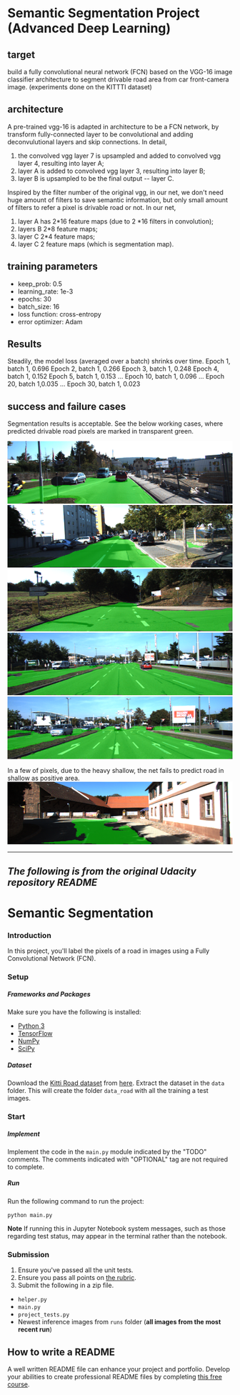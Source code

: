 # Semantic Segmentation Project (Advanced Deep Learning)

## target

build a fully convolutional neural network (FCN) based on the VGG-16 image classifier architecture to segment drivable road area from car front-camera image. (experiments done on the KITTTI dataset)

##  architecture

A pre-trained vgg-16 is adapted in architecture to be a FCN network, by transform fully-connected layer to be convolutional and adding deconvulutional layers and skip connections.
In detail, 
1. the convolved vgg layer 7 is upsampled and added to convolved vgg layer 4, resulting into  layer A;
2. layer A is added to convolved vgg layer 3, resulting into layer B;
3. layer B is upsampled to be the final output -- layer C.
 
Inspired by the filter number of the original vgg, in our net, we don't need huge amount of filters to save semantic information, but only small amount of filters to refer a pixel is drivable road or not. 
In our net, 
1. layer A has 2\*16 feature maps (due to 2 \*16 filters in convolution); 
2. layers B 2\*8 feature maps;
3.  layer C 2\*4 feature maps;
4.  layer C 2 feature maps (which is segmentation map).


## training parameters

  - keep_prob: 0.5
  - learning_rate: 1e-3
  - epochs: 30
  - batch_size: 16
   - loss function: cross-entropy
   - error optimizer: Adam

## Results

Steadily, the model loss (averaged over a batch) shrinks over time. 
Epoch 1, batch 1, 0.696
Epoch 2, batch 1, 0.266
Epoch 3, batch 1, 0.248
Epoch 4, batch 1, 0.152
Epoch 5, batch 1, 0.153
...
Epoch 10, batch 1, 0.096
...
Epoch 20, batch 1,0.035
...
Epoch 30, batch 1, 0.023


## success and failure cases

Segmentation results is acceptable. See the below working cases, where predicted drivable road pixels are marked in transparent green. 


![pos1](./um_000010.png)
![pos2](./um_000062.png)
![pos3](./um_000086.png)
![pos4](./umm_000056.png)
![pos5](./umm_000058.png)

In a few of pixels, due to the heavy shallow, the net fails to predict road in shallow as positive area.
![neg1](./um_000073.png)


---

## *The following is from the original Udacity repository README*



# Semantic Segmentation
### Introduction
In this project, you'll label the pixels of a road in images using a Fully Convolutional Network (FCN).

### Setup
##### Frameworks and Packages
Make sure you have the following is installed:
 - [Python 3](https://www.python.org/)
 - [TensorFlow](https://www.tensorflow.org/)
 - [NumPy](http://www.numpy.org/)
 - [SciPy](https://www.scipy.org/)
##### Dataset
Download the [Kitti Road dataset](http://www.cvlibs.net/datasets/kitti/eval_road.php) from [here](http://www.cvlibs.net/download.php?file=data_road.zip).  Extract the dataset in the `data` folder.  This will create the folder `data_road` with all the training a test images.

### Start
##### Implement
Implement the code in the `main.py` module indicated by the "TODO" comments.
The comments indicated with "OPTIONAL" tag are not required to complete.
##### Run
Run the following command to run the project:
```
python main.py
```
**Note** If running this in Jupyter Notebook system messages, such as those regarding test status, may appear in the terminal rather than the notebook.

### Submission
1. Ensure you've passed all the unit tests.
2. Ensure you pass all points on [the rubric](https://review.udacity.com/#!/rubrics/989/view).
3. Submit the following in a zip file.
 - `helper.py`
 - `main.py`
 - `project_tests.py`
 - Newest inference images from `runs` folder  (**all images from the most recent run**)
 
 ## How to write a README
A well written README file can enhance your project and portfolio.  Develop your abilities to create professional README files by completing [this free course](https://www.udacity.com/course/writing-readmes--ud777).
